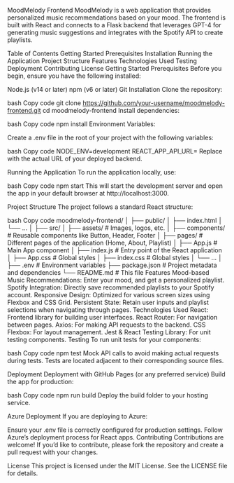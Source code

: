 MoodMelody Frontend
MoodMelody is a web application that provides personalized music recommendations based on your mood. The frontend is built with React and connects to a Flask backend that leverages GPT-4 for generating music suggestions and integrates with the Spotify API to create playlists.

Table of Contents
Getting Started
Prerequisites
Installation
Running the Application
Project Structure
Features
Technologies Used
Testing
Deployment
Contributing
License
Getting Started
Prerequisites
Before you begin, ensure you have the following installed:

Node.js (v14 or later)
npm (v6 or later)
Git
Installation
Clone the repository:

bash
Copy code
git clone https://github.com/your-username/moodmelody-frontend.git
cd moodmelody-frontend
Install dependencies:

bash
Copy code
npm install
Environment Variables:

Create a .env file in the root of your project with the following variables:

bash
Copy code
NODE_ENV=development
REACT_APP_API_URL=<backend-url>
Replace <backend-url> with the actual URL of your deployed backend.

Running the Application
To run the application locally, use:

bash
Copy code
npm start
This will start the development server and open the app in your default browser at http://localhost:3000.

Project Structure
The project follows a standard React structure:

bash
Copy code
moodmelody-frontend/
│
├── public/
│   ├── index.html
│   └── ...
│
├── src/
│   ├── assets/          # Images, logos, etc.
│   ├── components/      # Reusable components like Button, Header, Footer
│   ├── pages/           # Different pages of the application (Home, About, Playlist)
│   ├── App.js           # Main App component
│   ├── index.js         # Entry point of the React application
│   ├── App.css          # Global styles
│   ├── index.css        # Global styles
│   └── ...
│
├── .env                 # Environment variables
├── package.json         # Project metadata and dependencies
└── README.md            # This file
Features
Mood-based Music Recommendations: Enter your mood, and get a personalized playlist.
Spotify Integration: Directly save recommended playlists to your Spotify account.
Responsive Design: Optimized for various screen sizes using Flexbox and CSS Grid.
Persistent State: Retain user inputs and playlist selections when navigating through pages.
Technologies Used
React: Frontend library for building user interfaces.
React Router: For navigation between pages.
Axios: For making API requests to the backend.
CSS Flexbox: For layout management.
Jest & React Testing Library: For unit testing components.
Testing
To run unit tests for your components:

bash
Copy code
npm test
Mock API calls to avoid making actual requests during tests. Tests are located adjacent to their corresponding source files.

Deployment
Deployment with GitHub Pages (or any preferred service)
Build the app for production:

bash
Copy code
npm run build
Deploy the build folder to your hosting service.

Azure Deployment
If you are deploying to Azure:

Ensure your .env file is correctly configured for production settings.
Follow Azure’s deployment process for React apps.
Contributing
Contributions are welcome! If you’d like to contribute, please fork the repository and create a pull request with your changes.

License
This project is licensed under the MIT License. See the LICENSE file for details.